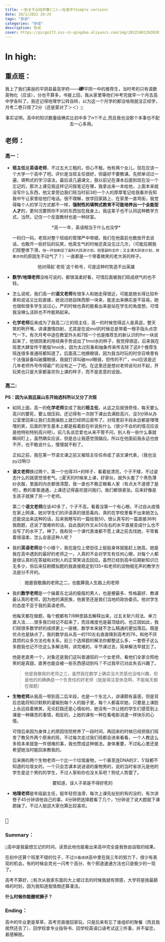 ```yaml
---
title: 一些关于以往的事(二)——在高中(Simple version)
date: 10/1/2022 20:25
tags: "杂谈"
categories: "杂谈"
description: 杂谈
cover: https://picgo172.oss-cn-qingdao.aliyuncs.com/img/202210012020201.jpg
---
```


# In high:

## 重点班：

我上了我们美丽的平阴县最高学府——~~***理!***~~平阴一中的推荐生，当时考的只有语数英物化（应该），分也不算多，书接上回，我从家里等他们中考完就早一个月去高中学各科了。我还记得地理学公转自转，以为这一个月学的都没啥用就没正经学，月考二卷只得了2分（还是蒙对了＞＜）`🔞`

<center>事实证明，高中的知识数量级确实比初中多了n个不止,而且我也没那个本事也不配去一心多用。</center>

## 老师：

### 高一：

- **班主任**是**英语老师**，不过五大三粗的，但心不粗，他有两个女儿，现在应该一个大学一个高中了吧。评价是当班主任很好，但最好不要教课。先把单词过一遍，填鸭式的学习语法，最后读几遍课文，我以前记在课本后面到现在没一个忘记的，那次上课见我这样记问我笔记在哪，我拿出来一本给他，上面本来就没写什么东西，他又拿旁边我们班当时前3的一个人的厚厚笔记给我看并告知我中午让家里给他打电话。很不理解，放学回家路上、在家里一直骂街，我觉得每个人的学习方式都不一样，**强制性的填鸭式教育不可能培养出一个全能型人才**的，更何况要照你不对的东西加在我身上。我这辈子也不认同这种教学方式，当然，记住一个反面教材也是一种财富。

  <center>*高一一年，英语相当于什么也没学*</center>

  一码归一码，老班对整个班级的管理严中带细，我们在他面前也敢放开去说话，也敢开一些好玩的玩笑，他真生气的时候还真没见过几次，（可能后期我们班整体下滑，`他一开始制定了副科大跃进计划，班里副科全炸；又主课大跃进计划，效果亦然`的原因生不动气了？）一直都是一个带着微笑的老大哥的样子。

  <center>他对得起`老班`这个称号，可是这种时势造不出英雄</center>

- **数学/地理老师**没啥可说的，都很温柔好看，可惜后面被我们班成绩气的也不轻。

- 怎么说呢，我们高一的**语文老师**有很多人和她走得很近，可能是她长得比较朴素和说话又比较直接，她说过她自陕西那一块来，能走出来确实是不容易。她也很和很多学生谈过心，严的时候也真的能看出来是站在学生的角度想，可惜我没辣么活跃也不咋能熟起来。

- **化学老师**后来成为了我高二/三的班主任，高一的时候觉得这人是真逗，整天笑的咧开嘴，讲课激情四射，尤其是在说mol的时候总是带着一根手指头点空气一下。有次月考中途在教室外头和7班一个也是推荐生的新认识的fhr一块说起来了，他很阴柔的用经典手势说出了1mol水的样子，我觉得很逗，后来我在班里大肆宣传干脆版1mol水，因为太过形象和抽象传来传去除了这8个推荐生班连很多普通班都知道了。后面高二他换眼镜，因为我当时玩的时空召唤里有个法强装备叫破魔眼镜，我就打诨叫破mol眼镜，但传的不广，mol应该是近几年老师外号传得最广的没有之一了吧。在这里还是想对老师说句对不起，开玩笑也只是大家都喜欢你上课的样子，而不是恶意的诋毁。

### 高二:

**PS：因为从我这届山东开始选科所以又分了次班**

- 如同上面，高一的**化学老师**变成了我的**班主任**，从这之后就很奇怪，每天要么高兴的要死，要么很压抑。还记得有一次刚下课出去满脸高兴，没3分钟从办公室里回来让我们去跑操脸上就已经阴云密布了。对班里前半段永远都是嘿嘿嘿的笑，后面的学生基本上都是板着脸在听说些什么（很少不会的的情况应该是他特别特别高兴吧）。前几名谈恋爱也从来不管不问，别人有一些什么事就瞬间盯上，虽然确实应该，但是总让我感觉很膈应。所以在他面前我永远也放不开，也不敢说什么，慢慢就不粉了。

  正如之前，我在第一节语文课之前又被班主任任命成了语文课代表，（我也没py过啊😑

- **语文老师**换过两个，第一个也得35+的样子，看着挺漂亮，个子不矮，不过姿态什么的就感觉很老气。`🔞`夏天的时候来上课，好家伙，就外头套了个黑色薄纱衣服，里面的内衣都很清楚，我一直也不敢正眼看人家（有点太不道德了是吧）。教的普普通通，上课还记得喜欢提问我们，我们都很紧张。后来好像是生孩子就换了另一个老师。

  第二个**语文老师**应该40多了，个子不高，看着没第一个有心眼，不过自从疫情在家上网课，她对学生们的评语真的很恶毒向，真的在学校里看不出来她怎么还能说出来这种的话，后来我瞎写的一篇给我50，很认真写的一篇直接36判我跑题，还说了很难听的话，自此我的作文从50左右的水平直接变成什么也不会写了的水平了。神了。我和另一个课代表谁都不愿上课之前去找她，平常看着很温柔，怎么会是这种人呢？

- 我的**英语老师**是个小矮个，我在座位上使劲往上挺挺身体就能赶上她高，她是我在高中遇到的最好的老师之一，人真的不会对学生有任何心眼，对每个人都是很认真的在答疑和对别人的正常笑话去回应。虽然已经到高中后期新知识已无多少，但后来狂刷模拟题的我直接稳定到135+和老师的润物细无声的教学方法是分不开的。

  > **她是我敬佩的老师之二，也能算我人生路上的老师**

- 我的**数学老师**是一个操着东北话的瘦瘦的男人，也是梗最多、性格最好、教课最认真的老师，因为他的满民族，他甚至还是我们当地的政协委员。他对学生的态度不亚于我的英语老师。

  他每天都在做题，每个题都有7/8种思路去解释出来，过五关斩六将法、单刀直入法.......很多我已经记不起来了，而且难度也是最顶级的。也正因如此，我们班很多数学好的成绩更上一层楼，数学本来就不怎么精通的更加落后。既是优点也是缺点了。我的数学自从高一的110左右直直降到高考的76，和他不厌其烦的众多方法也有关系，前三个选择题的解法你都整这么多，一套卷子这么多题我也记不住这么多解法啊，讲完难的，半节课过去，简单解法早就忘了。

  他是老直男一个，对象还是我们这叫普通班的一个女老师，看他们全家合照他笑的是真甜，直男也能会被一些东西感动到吗？不过我早已对此失去兴趣了。

  > 他是我敬佩的老师之三，虽然我在数学上确实没大灵感也没啥兴趣，但是他的的确确是一个负责任的好老师（就是得注意休息啊，不能每天都在做题）

- **生物老师**从我高一带到高二后半段，也是一个东北人，讲课颇有喜感，但是背后总能将知识默默的灌输到每个人的脑子里，每个人都喜欢她，只要是上课脸上永远挂着微笑，无论赶路还是心情如何，她没有一次让她的学生们感受到上课是一种痛苦的事情，相反的，上她的课有一种在看电影消遣一样快乐的心情。

  可惜后来因为身体上的原因住院修养了一段时间，再回来的时候已经把我们班舍了教另外两个原来的班，不过每次走过我们班都会进来看看，一个人教这么多班本来就是一件很难的事，我也赞成这种做法。身体重要，不过私心里还是希望她当时能回来教我的。

  后来换的两个生物老师一个比一个垃圾废物，一个甚至连DNA的3‘、5’段都不知道的垃圾女的，一个只会念课本说谜语的废物男的，说的当时省状元是他的学生是这个男的的学生，不过人家和你也没关系吧？狗仗人势罢了。

<center>要知道，误人子弟是不得好死的</center>


- **地理老师**是年级副主任，挺年轻但油滑，每次上课先扯别的有的没的，有次讲卷子45分钟讲他自己的事，4分钟把选择题看了几个，1分钟说了说大题就下课跑操了。不过人挺逗大家也算比较喜欢。

## `🔞`

### Summary：

`🔞`高中是我最想忘记的时间，读至此地也能看出来高中完全是我咎由自取的结果。

在初中还算个班里不错的位子，不过`只看成绩`高中里在我三年的努力下，很少有表现的机会。有的时候会灵光一闪考个高分、有个邪道速通方法也只是极少的一现了。

高考不算好，`🔞`有次从我家东面的大上坡过去的时候我就有预感，大学将是我最巅峰的时刻，因为我知道我情商还算凑活。

**什么时候你能醒呢狮子？**

### Ending：

高中的毕业更是草草，高考完直接回家玩，只是后来有忘了谁组织的聚餐（而且我居然还去了）、回学校拿专业指导书、回学校英语口语考试这三件事，并不留恋，甚感解脱。
